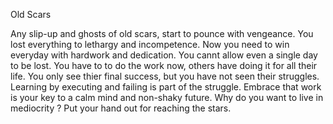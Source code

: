 Old Scars

Any slip-up and ghosts of old scars, start to pounce with vengeance.
You lost everything to lethargy and incompetence.
Now you need to win everyday with hardwork and dedication.
You cannt allow even a single day to be lost. 
You have to to do the work now, others have doing it for all their life.
You only see thier final success, but you have not seen their struggles.
Learning by executing and failing is part of the struggle.
Embrace that work is your key to a calm mind and non-shaky future.
Why do you want to live in mediocrity ?
Put your hand out for reaching the stars.